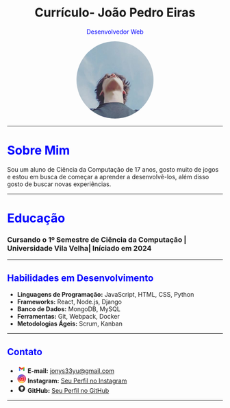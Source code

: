 <div align="center">
  <h1>Currículo- João Pedro Eiras</h1>
</div>

<p align="center">
  <span style="color: blue;">Desenvolvedor Web</span>
</p>

<div align="center">
  <img src="Foto.jpg" alt="Texto alternativo" style="border-radius: 50%; width: 180px; height: 180px;" />
</div>


---

# <span style="color: blue;">Sobre Mim</span>


Sou um aluno de Ciência da Computação de 17 anos, gosto muito de jogos e estou em busca de começar a aprender a desenvolvê-los, além disso gosto de buscar novas experiências.

---

# <span style="color: blue;">Educação</span>

### Cursando o 1º Semestre de Ciência da Computação | Universidade Vila Velha| Iníciado em 2024

---

## <span style="color: blue;">Habilidades em Desenvolvimento</span>

- **Linguagens de Programação:** JavaScript, HTML, CSS, Python
- **Frameworks:** React, Node.js, Django
- **Banco de Dados:** MongoDB, MySQL
- **Ferramentas:** Git, Webpack, Docker
- **Metodologias Ágeis:** Scrum, Kanban

---

## <span style="color: blue;">Contato</span>

- <img src="gmail.png" alt="Texto alternativo" width="20" height="20" /> **E-mail:** jonys33yu@gmail.com
- <img src="instagram.png" alt="Texto alternativo" width="20" height="20" /> **Instagram:** [Seu Perfil no Instagram](https://www.instagram.com/joaopedroeirass/)
- <img src="github.png" alt="Texto alternativo" width="20" height="20" /> **GitHub:** [Seu Perfil no GitHub](https://github.com/ljonys)

---

